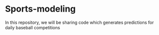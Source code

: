 # Sports-modeling

In this repository, we will be sharing code which generates predictions for daily baseball competitions
